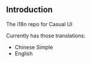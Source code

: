 ## Introduction

The i18n repo for Casual UI

Currently has those translations:
* Chinese Simple
* English